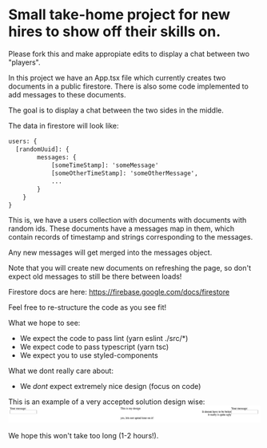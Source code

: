 # Small take-home project for new hires to show off their skills on.

Please fork this and make appropiate edits to display a chat between two "players".

In this project we have an App.tsx file which currently creates two documents in a public firestore. There is also some code implemented to add messages to these documents.

The goal is to display a chat between the two sides in the middle.

The data in firestore will look like:

```
users: {
  [randomUuid]: { 
 		messages: {
 			[someTimeStamp]: 'someMessage'
 			[someOtherTimeStamp]: 'someOtherMessage',
			...
 		}
 	}
}
```

This is, we have a users collection with documents with documents with random ids. These documents have a messages map in them, which contain records of timestamp and strings corresponding to the messages.

Any new messages will get merged into the messages object. 

Note that you will create new documents on refreshing the page, so don't expect old messages to still be there between loads!

Firestore docs are here: https://firebase.google.com/docs/firestore

Feel free to re-structure the code as you see fit!

What we hope to see:
- We expect the code to pass lint (yarn eslint ./src/*)
- We expect code to pass typescript (yarn tsc)
- We expect you to use styled-components

What we dont really care about:
- We *dont* expect extremely nice design (focus on code)

This is an example of a very accepted solution design wise:
![plot](./chat_design.png)

We hope this won't take too long (1-2 hours!).
